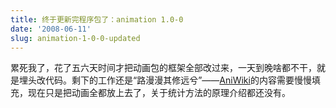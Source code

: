 ```yaml
---
title: 终于更新完程序包了：animation 1.0-0
date: '2008-06-11'
slug: animation-1-0-0-updated
---
```


累死我了，花了五六天时间才把动画包的框架全部改过来，一天到晚啥都不干，就是埋头改代码。剩下的工作还是“路漫漫其修远兮”——[AniWiki](http://animation.yihui.name/)的内容需要慢慢填充，现在只是把动画全都放上去了，关于统计方法的原理介绍都还没有。
